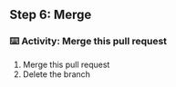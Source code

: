 ## Step 6: Merge

### :keyboard: Activity: Merge this pull request

1. Merge this pull request
2. Delete the branch
